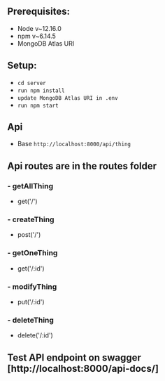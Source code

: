 ## Prerequisites:
- Node v~12.16.0
- npm v~6.14.5
- MongoDB Atlas URI

## Setup:
- `cd server`
- `run npm install`
- `update MongoDB Atlas URI in .env`
- `run npm start`

## Api
- Base `http://localhost:8000/api/thing`

## Api routes are in the routes folder

### - getAllThing
- get('/') 

### - createThing
- post('/') 

### - getOneThing
- get('/:id') 

### - modifyThing
- put('/:id') 

### - deleteThing
- delete('/:id') 

## Test API endpoint on swagger [http://localhost:8000/api-docs/]

